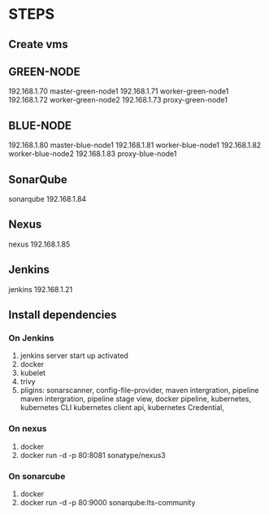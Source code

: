# STEPS
## Create vms

## GREEN-NODE
192.168.1.70  master-green-node1
192.168.1.71  worker-green-node1
192.168.1.72  worker-green-node2
192.168.1.73  proxy-green-node1

## BLUE-NODE
192.168.1.80  master-blue-node1
192.168.1.81  worker-blue-node1
192.168.1.82  worker-blue-node2
192.168.1.83  proxy-blue-node1


## SonarQube
sonarqube 192.168.1.84

## Nexus
nexus 192.168.1.85

## Jenkins
jenkins 192.168.1.21

## Install dependencies
### On Jenkins
1. jenkins server start up activated
2. docker
3. kubelet
4. trivy
5. pligins: sonarscanner, config-file-provider, maven intergration, pipeline maven intergration, pipeline stage view, docker pipeline, kubernetes, kubernetes CLI
kubernetes client api, kubernetes Credential,

### On nexus
1. docker
2. docker run -d -p 80:8081 sonatype/nexus3

### On sonarcube
1. docker
2. docker run -d -p 80:9000 sonarqube:lts-community